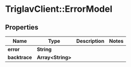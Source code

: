 # TriglavClient::ErrorModel

## Properties
Name | Type | Description | Notes
------------ | ------------- | ------------- | -------------
**error** | **String** |  | 
**backtrace** | **Array&lt;String&gt;** |  | 


